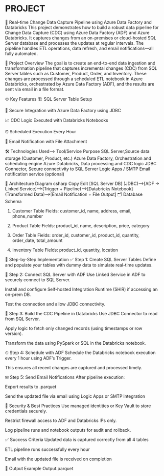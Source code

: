 # PROJECT
🔁 Real-time Change Data Capture Pipeline using Azure Data Factory and Databricks
This project demonstrates how to build a robust data pipeline for Change Data Capture (CDC) using Azure Data Factory (ADF) and Azure Databricks. It captures changes from an on-premises or cloud-hosted SQL Server database and processes the updates at regular intervals. The pipeline handles ETL operations, data refresh, and email notifications—all fully automated.

📌 Project Overview
The goal is to create an end-to-end data ingestion and transformation pipeline that captures incremental changes (CDC) from SQL Server tables such as Customer, Product, Order, and Inventory. These changes are processed through a scheduled ETL notebook in Azure Databricks, orchestrated by Azure Data Factory (ADF), and the results are sent via email in a file format.

⚙ Key Features
🏗 SQL Server Table Setup


🔌 Secure Integration with Azure Data Factory using JDBC


📈 CDC Logic Executed with Databricks Notebooks


⏰ Scheduled Execution Every Hour


📧 Email Notification with File Attachment


🛠 Technologies Used-->
Tool/Service	Purpose
SQL Server,Source data storage (Customer, Product, etc.)
Azure Data Factory, Orchestration and scheduling engine
Azure Databricks, Data processing and CDC logic
JDBC Connector, Secure connectivity to SQL Server
Logic Apps / SMTP	Email notification service (optional)

🧱 Architecture Diagram
csharp
Copy
Edit
[SQL Server DB] (JDBC)-->[ADF -> Linked Service]-->(Trigger + Pipeline)-->[Databricks Notebook](Transformed Data)-->[Email Notification + File Output]
🗂 Database Schema
1. Customer Table
Fields: customer_id, name, address, email, phone_number

2. Product Table
Fields: product_id, name, description, price, category

3. Order Table
Fields: order_id, customer_id, product_id, quantity, order_date, total_amount

4. Inventory Table
Fields: product_id, quantity, location

🔄 Step-by-Step Implementation
✅ Step 1: Create SQL Server Tables
Define and populate your tables with dummy data to simulate real-time updates.

🔗 Step 2: Connect SQL Server with ADF
Use Linked Service in ADF to securely connect to SQL Server.

Install and configure Self-hosted Integration Runtime (SHIR) if accessing an on-prem DB.

Test the connection and allow JDBC connectivity.

🔁 Step 3: Build the CDC Pipeline in Databricks
Use JDBC Connector to read from SQL Server.

Apply logic to fetch only changed records (using timestamps or row version).

Transform the data using PySpark or SQL in the Databricks notebook.

⏱ Step 4: Schedule with ADF
Schedule the Databricks notebook execution every 1 hour using ADF’s Trigger.

This ensures all recent changes are captured and processed timely.

✉ Step 5: Send Email Notifications
After pipeline execution:

Export results to .parquet

Send the updated file via email using Logic Apps or SMTP integration

🔐 Security & Best Practices
Use managed identities or Key Vault to store credentials securely.

Restrict firewall access to ADF and Databricks IPs only.

Log pipeline runs and notebook outputs for audit and rollback.

✅ Success Criteria
Updated data is captured correctly from all 4 tables

ETL pipeline runs successfully every hour

Email with the updated file is received on completion

📂 Output Example
Output.parquet

